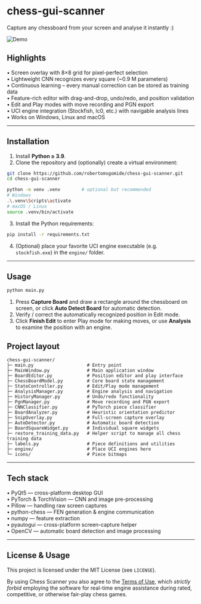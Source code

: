 # chess-gui-scanner


Capture any chessboard from your screen and analyse it instantly :)


![Demo](https://github.com/user-attachments/assets/a0373e94-41f5-4d65-a2ac-5773d0d7ab07)

## Highlights

• Screen overlay with 8×8 grid for pixel-perfect selection  
• Lightweight CNN recognizes every square (~0.9 M parameters)  
• Continuous learning – every manual correction can be stored as training data  
• Feature-rich editor with drag-and-drop, undo/redo, and position validation  
• Edit and Play modes with move recording and PGN export  
• UCI engine integration (Stockfish, lc0, etc.) with navigable analysis lines   
• Works on Windows, Linux and macOS

---

## Installation

1. Install **Python ≥ 3.9**.
2. Clone the repository and (optionally) create a virtual environment:

```bash
git clone https://github.com/robertomsgomide/chess-gui-scanner.git
cd chess-gui-scanner

python -m venv .venv        # optional but recommended
# Windows
.\.venv\Scripts\activate
# macOS / Linux
source .venv/bin/activate
```

3. Install the Python requirements:

```bash
pip install -r requirements.txt
```

4. (Optional) place your favorite UCI engine executable (e.g. `stockfish.exe`) in the `engine/` folder.

---

## Usage

```bash
python main.py
```

1. Press **Capture Board** and draw a rectangle around the chessboard on screen, or click **Auto Detect Board** for automatic detection.
2. Verify / correct the automatically recognized position in Edit mode.
3. Click **Finish Edit** to enter Play mode for making moves, or use **Analysis** to examine the position with an engine.


## Project layout

```
chess-gui-scanner/
├─ main.py                    # Entry point
├─ MainWindow.py              # Main application window
├─ BoardEditor.py             # Position editor and play interface
├─ ChessBoardModel.py         # Core board state management
├─ StateController.py         # Edit/Play mode management
├─ AnalysisManager.py         # Engine analysis and navigation
├─ HistoryManager.py          # Undo/redo functionality
├─ PgnManager.py              # Move recording and PGN export
├─ CNNClassifier.py           # PyTorch piece classifier
├─ BoardAnalyzer.py           # Heuristic orientation predictor
├─ SnipOverlay.py             # Full-screen capture overlay
├─ AutoDetector.py            # Automatic board detection
├─ BoardSquareWidget.py       # Individual square widgets
├─ restore_training_data.py   # Helper script to manage all chess training data
├─ labels.py                  # Piece definitions and utilities
├─ engine/                    # Place UCI engines here
└─ icons/                     # Piece bitmaps
```

---

## Tech stack

• PyQt5 — cross-platform desktop GUI  
• PyTorch & TorchVision — CNN and image pre-processing  
• Pillow — handling raw screen captures  
• python-chess — FEN generation & engine communication  
• numpy — feature extraction  
• pyautogui — cross-platform screen-capture helper  
• OpenCV — automatic board detection and image processing

---

## License & Usage

This project is licensed under the MIT License (see `LICENSE`).

By using Chess Scanner you also agree to the [Terms of Use](TERMS_OF_USE.md), which *strictly forbid* employing the software for real-time engine assistance during rated, competitive, or otherwise fair-play chess games.
